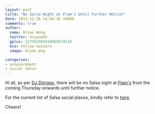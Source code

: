 ```yaml
---
layout: post
title: "No Salsa Night at Flam's Until Further Notice"
date: 2013-12-26 14:44:36 +0800
comments: true
author:
  name: Bryan Wong
  twitter: bryanwbh
  gplus: 117503494410565074510 
  bio: Fellow Salsero
  image: bryan.png

categories: 
- announcement
- social dance
---
```

Hi all, as per [DJ Djinggo](http://www.salsakl.com/#!/djs/dj-djinggo), there will be no Salsa night at [Flam's](https://www.facebook.com/flams.kl) from the coming Thursday onwards until further notice.

For the current list of Salsa social places, kindly refer to [here](http://www.salsakl.com/#!/socials).

Cheers!